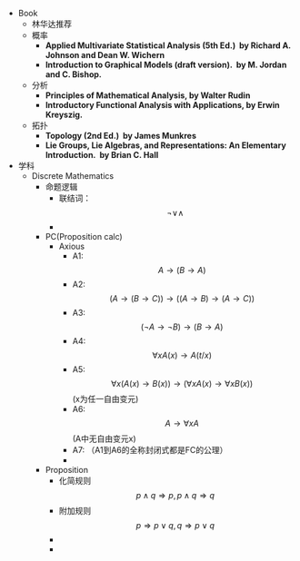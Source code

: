 - Book
	- 林华达推荐
	- 概率
		- **Applied Multivariate Statistical Analysis (5th Ed.)  by Richard A. Johnson and Dean W. Wichern**
		- **Introduction to Graphical Models (draft version).  by M. Jordan and C. Bishop.**
	- 分析
		- **Principles of Mathematical Analysis, by Walter Rudin**
		- **Introductory Functional Analysis with Applications, by Erwin Kreyszig.**
	- 拓扑
		- **Topology (2nd Ed.)  by James Munkres**
		- **Lie Groups, Lie Algebras, and Representations: An Elementary Introduction.  by Brian C. Hall**
- 学科
	- Discrete Mathematics
		- 命题逻辑
			- 联结词：$$ \neg \vee \wedge  $$
			-
		- PC(Proposition calc)
			- Axious
				- A1: $$A \to (B \to A)$$
				- A2: $$(A\to (B \to C)) \to ((A \to B) \to (A \to C))$$
				- A3: $$( \neg A \to \neg B) \to (B \to A)$$
				- A4: $$\forall xA(x) \to A(t/x)$$
				- A5: $$ \forall x (A(x) \to B(x)) \to (\forall xA(x) \to \forall x B(x))$$ (x为任一自由变元)
				- A6: $$A \to \forall x A $$(A中无自由变元x)
				- A7: （A1到A6的全称封闭式都是FC的公理）
				-
		- Proposition
			- 化简规则  $$p \wedge q \Rightarrow p , p \wedge q \Rightarrow q $$
			- 附加规则  $$ p \Rightarrow p \vee q, q \Rightarrow p \vee q$$
			-
			-